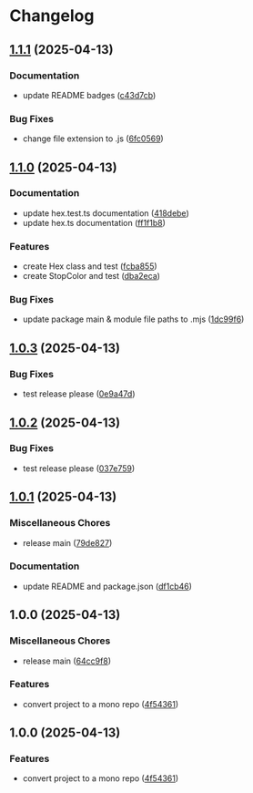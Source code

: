 # Changelog

## [1.1.1](https://github.com/martinrossil/fuix/compare/fuix-v1.1.0...fuix-v1.1.1) (2025-04-13)


### Documentation

* update README badges ([c43d7cb](https://github.com/martinrossil/fuix/commit/c43d7cb8262ad1059a903a6c23701fa3561e6821))


### Bug Fixes

* change file extension to .js ([6fc0569](https://github.com/martinrossil/fuix/commit/6fc05699b3ac233b35b666fd866fc8fbcf1aaa37))

## [1.1.0](https://github.com/martinrossil/fuix/compare/fuix-v1.0.3...fuix-v1.1.0) (2025-04-13)


### Documentation

* update hex.test.ts documentation ([418debe](https://github.com/martinrossil/fuix/commit/418debe6e57d24eec34cd2adbbcf120818a63b90))
* update hex.ts documentation ([ff1f1b8](https://github.com/martinrossil/fuix/commit/ff1f1b806a726cc263c2d5ad93e84f54946334a5))


### Features

* create Hex class and test ([fcba855](https://github.com/martinrossil/fuix/commit/fcba855a666505262bff47d99134cae93644679c))
* create StopColor and test ([dba2eca](https://github.com/martinrossil/fuix/commit/dba2eca9c187597f323ef6676a499f131d8824f6))


### Bug Fixes

* update package main & module file paths to .mjs ([1dc99f6](https://github.com/martinrossil/fuix/commit/1dc99f6a42a9026882befd97225d17127b628df6))

## [1.0.3](https://github.com/martinrossil/fuix/compare/fuix-v1.0.2...fuix-v1.0.3) (2025-04-13)


### Bug Fixes

* test release please ([0e9a47d](https://github.com/martinrossil/fuix/commit/0e9a47df75df1c28e1bb6ab1cc322766711e0dd8))

## [1.0.2](https://github.com/martinrossil/fuix/compare/fuix-v1.0.1...fuix-v1.0.2) (2025-04-13)


### Bug Fixes

* test release please ([037e759](https://github.com/martinrossil/fuix/commit/037e75999138be755815f74c7c41f9e8cf109133))

## [1.0.1](https://github.com/martinrossil/fuix/compare/fuix-v1.0.0...fuix-v1.0.1) (2025-04-13)


### Miscellaneous Chores

* release main ([79de827](https://github.com/martinrossil/fuix/commit/79de827834e6b4dc33b9bf6d5de7d126b6fb2cb8))


### Documentation

* update README and package.json ([df1cb46](https://github.com/martinrossil/fuix/commit/df1cb46f9c054636381cc1100a9a00625c0831bc))

## 1.0.0 (2025-04-13)


### Miscellaneous Chores

* release main ([64cc9f8](https://github.com/martinrossil/fuix/commit/64cc9f86e4a0e826945fed915c14c0b69e130605))


### Features

* convert project to a mono repo ([4f54361](https://github.com/martinrossil/fuix/commit/4f543619f16df4c2f820e11421d6306fc91c6d02))

## 1.0.0 (2025-04-13)


### Features

* convert project to a mono repo ([4f54361](https://github.com/martinrossil/fuix/commit/4f543619f16df4c2f820e11421d6306fc91c6d02))
